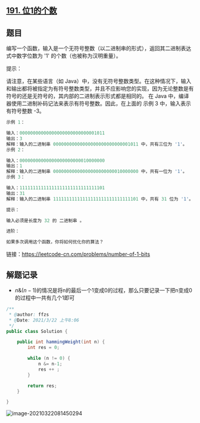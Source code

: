 ## [191. 位1的个数](https://leetcode-cn.com/problems/number-of-1-bits/)

## 题目

编写一个函数，输入是一个无符号整数（以二进制串的形式），返回其二进制表达式中数字位数为 '1' 的个数（也被称为汉明重量）。

提示：

请注意，在某些语言（如 Java）中，没有无符号整数类型。在这种情况下，输入和输出都将被指定为有符号整数类型，并且不应影响您的实现，因为无论整数是有符号的还是无符号的，其内部的二进制表示形式都是相同的。
在 Java 中，编译器使用二进制补码记法来表示有符号整数。因此，在上面的 示例 3 中，输入表示有符号整数 -3。

```java
示例 1：

输入：00000000000000000000000000001011
输出：3
解释：输入的二进制串 00000000000000000000000000001011 中，共有三位为 '1'。
示例 2：

输入：00000000000000000000000010000000
输出：1
解释：输入的二进制串 00000000000000000000000010000000 中，共有一位为 '1'。
示例 3：

输入：11111111111111111111111111111101
输出：31
解释：输入的二进制串 11111111111111111111111111111101 中，共有 31 位为 '1'。
```

```java
提示：

输入必须是长度为 32 的 二进制串 。
```

```java
进阶：

如果多次调用这个函数，你将如何优化你的算法？
```


链接：https://leetcode-cn.com/problems/number-of-1-bits

## 解题记录

+ $n$&$(n - 1)$的情况是将n的最后一个1变成0的过程，那么只要记录一下把n变成0的过程中一共有几个1即可

```java
/**
 * @author: ffzs
 * @Date: 2021/3/22 上午8:06
 */
public class Solution {

    public int hammingWeight(int n) {
        int res = 0;

        while (n != 0) {
            n &= n-1;
            res ++ ;
        }

        return res;
    }

}
```

![image-20210322081450294](https://gitee.com/ffzs/picture_go/raw/master/img/image-20210322081450294.png)